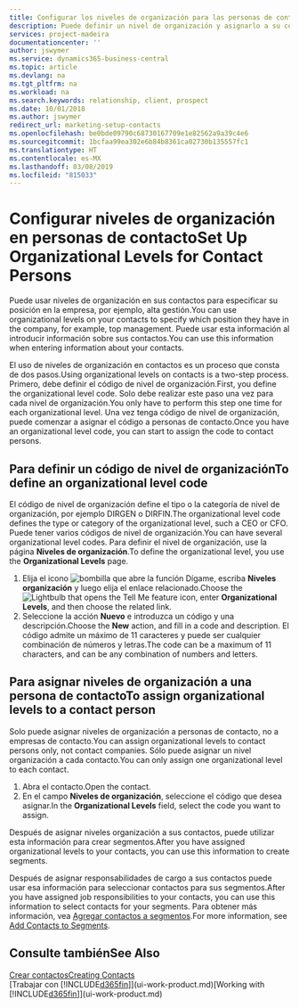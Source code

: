 ```yaml
---
title: Configurar los niveles de organización para las personas de contacto | Documentos de Microsoft
description: Puede definir un nivel de organización y asignarlo a su contacto para indicar la posición que tiene en su empresa, por ejemplo alta gestión.
services: project-madeira
documentationcenter: ''
author: jswymer
ms.service: dynamics365-business-central
ms.topic: article
ms.devlang: na
ms.tgt_pltfrm: na
ms.workload: na
ms.search.keywords: relationship, client, prospect
ms.date: 10/01/2018
ms.author: jswymer
redirect_url: marketing-setup-contacts
ms.openlocfilehash: be0bde09790c68730167709e1e82562a9a39c4e6
ms.sourcegitcommit: 1bcfaa99ea302e6b84b8361ca02730b135557fc1
ms.translationtype: HT
ms.contentlocale: es-MX
ms.lasthandoff: 03/08/2019
ms.locfileid: "815033"
---
```

# <a name="set-up-organizational-levels-for-contact-persons"></a><span data-ttu-id="9a1e0-103">Configurar niveles de organización en personas de contacto</span><span class="sxs-lookup"><span data-stu-id="9a1e0-103">Set Up Organizational Levels for Contact Persons</span></span>
<span data-ttu-id="9a1e0-104">Puede usar niveles de organización en sus contactos para especificar su posición en la empresa, por ejemplo, alta gestión.</span><span class="sxs-lookup"><span data-stu-id="9a1e0-104">You can use organizational levels on your contacts to specify which position they have in the company, for example, top management.</span></span> <span data-ttu-id="9a1e0-105">Puede usar esta información al introducir información sobre sus contactos.</span><span class="sxs-lookup"><span data-stu-id="9a1e0-105">You can use this information when entering information about your contacts.</span></span>

<span data-ttu-id="9a1e0-106">El uso de niveles de organización en contactos es un proceso que consta de dos pasos.</span><span class="sxs-lookup"><span data-stu-id="9a1e0-106">Using organizational levels on contacts is a two-step process.</span></span> <span data-ttu-id="9a1e0-107">Primero, debe definir el código de nivel de organización.</span><span class="sxs-lookup"><span data-stu-id="9a1e0-107">First, you define the organizational level code.</span></span> <span data-ttu-id="9a1e0-108">Solo debe realizar este paso una vez para cada nivel de organización.</span><span class="sxs-lookup"><span data-stu-id="9a1e0-108">You only have to perform this step one time for each organizational level.</span></span> <span data-ttu-id="9a1e0-109">Una vez tenga código de nivel de organización, puede comenzar a asignar el código a personas de contacto.</span><span class="sxs-lookup"><span data-stu-id="9a1e0-109">Once you have an organizational level code, you can start to assign the code to contact persons.</span></span>

## <a name="to-define-an-organizational-level-code"></a><span data-ttu-id="9a1e0-110">Para definir un código de nivel de organización</span><span class="sxs-lookup"><span data-stu-id="9a1e0-110">To define an organizational level code</span></span>
<span data-ttu-id="9a1e0-111">El código de nivel de organización define el tipo o la categoría de nivel de organización, por ejemplo DIRGEN o DIRFIN.</span><span class="sxs-lookup"><span data-stu-id="9a1e0-111">The organizational level code defines the type or category of the organizational level, such a CEO  or CFO.</span></span> <span data-ttu-id="9a1e0-112">Puede tener varios códigos de nivel de organización.</span><span class="sxs-lookup"><span data-stu-id="9a1e0-112">You can have several organizational level codes.</span></span> <span data-ttu-id="9a1e0-113">Para definir el nivel de organización, use la página **Niveles de organización**.</span><span class="sxs-lookup"><span data-stu-id="9a1e0-113">To define the organizational level, you use the **Organizational Levels** page.</span></span>

1. <span data-ttu-id="9a1e0-114">Elija el icono ![bombilla que abre la función Dígame](media/ui-search/search_small.png "Dígame que desea hacer"), escriba **Niveles organización** y luego elija el enlace relacionado.</span><span class="sxs-lookup"><span data-stu-id="9a1e0-114">Choose the ![Lightbulb that opens the Tell Me feature](media/ui-search/search_small.png "Tell me what you want to do") icon, enter **Organizational Levels**, and then choose the related link.</span></span>
2. <span data-ttu-id="9a1e0-115">Seleccione la acción **Nuevo** e introduzca un código y una descripción.</span><span class="sxs-lookup"><span data-stu-id="9a1e0-115">Choose the **New** action, and fill in a code and description.</span></span> <span data-ttu-id="9a1e0-116">El código admite un máximo de 11 caracteres y puede ser cualquier combinación de números y letras.</span><span class="sxs-lookup"><span data-stu-id="9a1e0-116">The code can be a maximum of 11 characters, and can be any combination of numbers and letters.</span></span>

## <a name="to-assign-organizational-levels-to-a-contact-person"></a><span data-ttu-id="9a1e0-117">Para asignar niveles de organización a una persona de contacto</span><span class="sxs-lookup"><span data-stu-id="9a1e0-117">To assign organizational levels to a contact person</span></span>
<span data-ttu-id="9a1e0-118">Solo puede asignar niveles de organización a personas de contacto, no a empresas de contacto.</span><span class="sxs-lookup"><span data-stu-id="9a1e0-118">You can assign organizational levels to contact persons only, not contact companies.</span></span> <span data-ttu-id="9a1e0-119">Sólo puede asignar un nivel organización a cada contacto.</span><span class="sxs-lookup"><span data-stu-id="9a1e0-119">You can only assign one organizational level to each contact.</span></span>

1. <span data-ttu-id="9a1e0-120">Abra el contacto.</span><span class="sxs-lookup"><span data-stu-id="9a1e0-120">Open the contact.</span></span>
2. <span data-ttu-id="9a1e0-121">En el campo **Niveles de organización**, seleccione el código que desea asignar.</span><span class="sxs-lookup"><span data-stu-id="9a1e0-121">In the **Organizational Levels** field, select the code you want to assign.</span></span>

<span data-ttu-id="9a1e0-122">Después de asignar niveles organización a sus contactos, puede utilizar esta información para crear segmentos.</span><span class="sxs-lookup"><span data-stu-id="9a1e0-122">After you have assigned organizational levels to your contacts, you can use this information to create segments.</span></span>

<span data-ttu-id="9a1e0-123">Después de asignar responsabilidades de cargo a sus contactos puede usar esa información para seleccionar contactos para sus segmentos.</span><span class="sxs-lookup"><span data-stu-id="9a1e0-123">After you have assigned job responsibilities to your contacts, you can use this information to select contacts for your segments.</span></span> <span data-ttu-id="9a1e0-124">Para obtener más información, vea [Agregar contactos a segmentos](marketing-add-contact-segment.md).</span><span class="sxs-lookup"><span data-stu-id="9a1e0-124">For more information, see [Add Contacts to Segments](marketing-add-contact-segment.md).</span></span>

## <a name="see-also"></a><span data-ttu-id="9a1e0-125">Consulte también</span><span class="sxs-lookup"><span data-stu-id="9a1e0-125">See Also</span></span>
[<span data-ttu-id="9a1e0-126">Crear contactos</span><span class="sxs-lookup"><span data-stu-id="9a1e0-126">Creating Contacts</span></span>](marketing-create-contact-companies.md)  
<span data-ttu-id="9a1e0-127">[Trabajar con [!INCLUDE[d365fin](includes/d365fin_md.md)]](ui-work-product.md)</span><span class="sxs-lookup"><span data-stu-id="9a1e0-127">[Working with [!INCLUDE[d365fin](includes/d365fin_md.md)]](ui-work-product.md)</span></span>  
